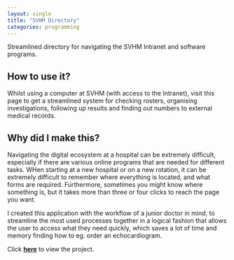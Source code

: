```yaml
---
layout: single
title: "SVHM Directory"
categories: programming
---
```


Streamlined directory for navigating the SVHM Intranet and software programs.

## How to use it?

Whilst using a computer at SVHM (with access to the Intranet), visit this page to get a streamlined system for checking rosters, organising investigations, following up results and finding out numbers to external medical records.

## Why did I make this?

Navigating the digital ecosystem at a hospital can be extremely difficult, especially if there are various online programs that are needed for different tasks. WHen starting at a new hospital or on a new rotation, it can be extremely difficult to remember where everything is located, and what forms are required. Furthermore, sometimes you might know where something is, but it takes more than three or four clicks to reach the page you want.

I created this application with the workflow of a junior doctor in mind, to streamline the most used processes together in a logical fashion that allows the user to access what they need quickly, which saves a lot of time and memory finding how to eg. order an echocardiogram.

Click **[here](/svhm/)** to view the project.